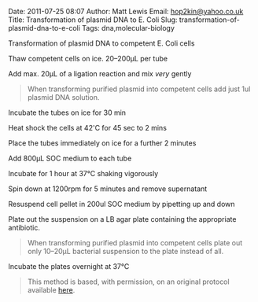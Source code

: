 Date: 2011-07-25 08:07
Author: Matt Lewis
Email: hop2kin@yahoo.co.uk
Title: Transformation of plasmid DNA to E. Coli
Slug: transformation-of-plasmid-dna-to-e-coli
Tags: dna,molecular-biology

Transformation of plasmid DNA to competent E. Coli cells









Thaw competent cells on ice. 20–200µL per tube



Add max. 20µL of a ligation reaction and mix _very_ gently


>When transforming purified plasmid into competent cells add just 1ul plasmid DNA solution.


Incubate the tubes on ice for 30 min



Heat shock the cells at 42'C for 45 sec to 2 mins



Place the tubes immediately on ice for a further 2 minutes



Add 800µL SOC medium to each tube



Incubate for 1 hour at 37°C shaking vigorously 



Spin down at 1200rpm for 5 minutes and remove supernatant



Resuspend cell pellet in 200ul SOC medium by pipetting up and down



Plate out the suspension on a LB agar plate containing the appropriate antibiotic.


>When transforming purified plasmid into competent cells plate out only 10–20µL bacterial suspension to the plate instead of all.


Incubate the plates overnight at 37°C







>This method is based, with permission, on an original protocol available [here](http://methodbook.net/dna/transfm1.html).

